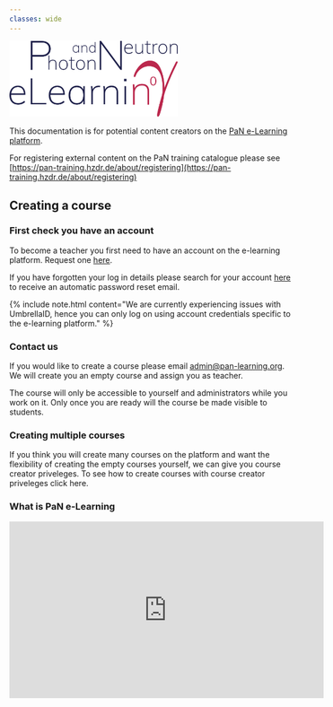 ```yaml
---
classes: wide
---
```


<img src="/assets/img/PaNelearning.png"
     alt="PaN e-Learning logo"
     style="width: 300px" />
     
This documentation is for potential content creators on the [PaN e-Learning platform](https://pan-learning.org).

For registering external content on the PaN training catalogue please see [https://pan-training.hzdr.de/about/registering](https://pan-training.hzdr.de/about/registering)

## Creating a course

### First check you have an account
To become a teacher you first need to have an account on the e-learning platform. Request one [here](https://sim.e-neutrons.esss.dk/signup).

If you have forgotten your log in details please search for your account [here](https://pan-learning.org/moodle/login/forgot_password.php) to receive an automatic password reset email.

{% include note.html content="We are currently experiencing issues with UmbrellaID, hence you can only log on using account credentials specific to the e-learning platform." %}


### Contact us
If you would like to create a course please email [admin@pan-learning.org](mailto:admin@pan-learning.org). We will create you an empty course and assign you as teacher.

The course will only be accessible to yourself and administrators while you work on it. Only once you are ready will the course be made visible to students. 

### Creating multiple courses

If you think you will create many courses on the platform and want the flexibility of creating the empty courses yourself, we can give you course creator priveleges. To see how to create courses with course creator priveleges click here. 

### What is PaN e-Learning
 
<p></p>
<iframe width="560" height="315" src="https://www.youtube.com/embed/iGdtw51yEh8" title="YouTube video player" frameborder="0" allow="accelerometer; autoplay; clipboard-write; encrypted-media; gyroscope; picture-in-picture" allowfullscreen></iframe>
